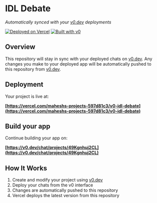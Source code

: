 # IDL Debate

*Automatically synced with your [v0.dev](https://v0.dev) deployments*

[![Deployed on Vercel](https://img.shields.io/badge/Deployed%20on-Vercel-black?style=for-the-badge&logo=vercel)](https://vercel.com/maheshs-projects-597d81c3/v0-idl-debate)
[![Built with v0](https://img.shields.io/badge/Built%20with-v0.dev-black?style=for-the-badge)](https://v0.dev/chat/projects/49Kgnhuj2CL)

## Overview

This repository will stay in sync with your deployed chats on [v0.dev](https://v0.dev).
Any changes you make to your deployed app will be automatically pushed to this repository from [v0.dev](https://v0.dev).

## Deployment

Your project is live at:

**[https://vercel.com/maheshs-projects-597d81c3/v0-idl-debate](https://vercel.com/maheshs-projects-597d81c3/v0-idl-debate)**

## Build your app

Continue building your app on:

**[https://v0.dev/chat/projects/49Kgnhuj2CL](https://v0.dev/chat/projects/49Kgnhuj2CL)**

## How It Works

1. Create and modify your project using [v0.dev](https://v0.dev)
2. Deploy your chats from the v0 interface
3. Changes are automatically pushed to this repository
4. Vercel deploys the latest version from this repository
